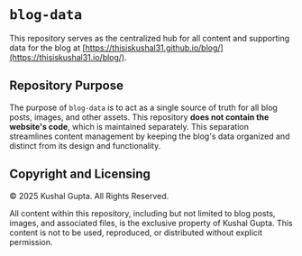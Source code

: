 # `blog-data`

This repository serves as the centralized hub for all content and supporting data for the blog at [https://thisiskushal31.github.io/blog/](https://thisiskushal31.io/blog/).

## Repository Purpose
The purpose of `blog-data` is to act as a single source of truth for all blog posts, images, and other assets. This repository **does not contain the website's code**, which is maintained separately. This separation streamlines content management by keeping the blog's data organized and distinct from its design and functionality.

## Copyright and Licensing
© 2025 Kushal Gupta. All Rights Reserved.

All content within this repository, including but not limited to blog posts, images, and associated files, is the exclusive property of Kushal Gupta. This content is not to be used, reproduced, or distributed without explicit permission.
